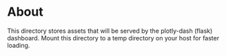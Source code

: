 
# About

This directory stores assets that will be served by the plotly-dash (flask) dashboard.
Mount this directory to a temp directory on your host for faster loading.